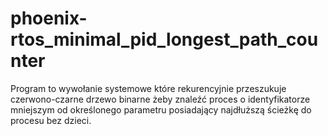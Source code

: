 # phoenix-rtos_minimal_pid_longest_path_counter
Program to wywołanie systemowe które rekurencyjnie  przeszukuje czerwono-czarne drzewo binarne żeby znaleźć proces o identyfikatorze mniejszym od określonego parametru posiadający najdłuższą ścieżkę do procesu bez dzieci.
